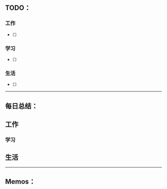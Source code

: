 
## TODO：

### 工作
- [ ] 
### 学习
- [ ] 
### 生活
- [ ] 

---
## 每日总结：

## 工作
 
### 学习 
 
## 生活  
 
---
## Memos：

	